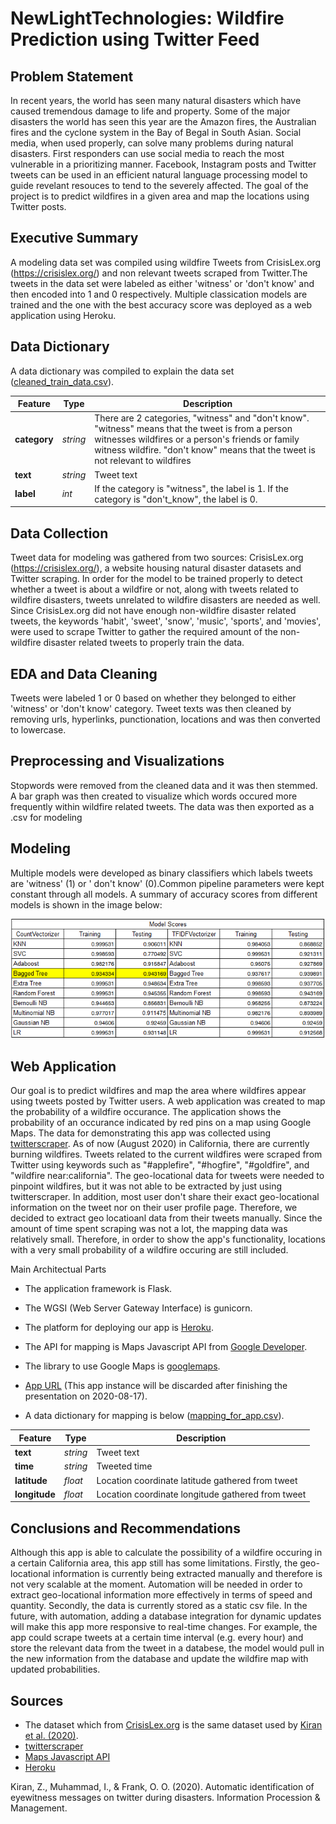 # NewLightTechnologies: Wildfire Prediction using Twitter Feed

## Problem Statement

In recent years, the world has seen many natural disasters which have caused tremendous damage to life and property. Some of the major disasters the world has seen this year are the Amazon fires, the Australian fires and the cyclone system in the Bay of Begal in South Asian. Social media, when used properly, can solve many problems during natural disasters. First responders can use social media to reach the most vulnerable in a prioritizing manner. Facebook, Instagram posts and Twitter tweets can be used in an efficient natural language processing model to guide revelant resouces to tend to the severely affected. The goal of the project is to predict wildfires in a given area and map the locations using Twitter posts.

## Executive Summary

A modeling data set was compiled using wildfire Tweets from CrisisLex.org (https://crisislex.org/) and non relevant tweets scraped from Twitter.The tweets in the data set were labeled as either 'witness' or 'don't know' and then encoded into 1 and 0 respectively. Multiple classication models are trained and the one with the best accuracy score was deployed as a web application using Heroku.


## Data Dictionary 

A data dictionary was compiled to explain the data set ([cleaned_train_data.csv](./data/cleaned_train_data.csv)).

|Feature|Type|Description|
|---|---|---|
|**category**|*string*| There are 2 categories, "witness" and "don't know". "witness" means that the tweet is from a person witnesses wildfires or a person's friends or family witness wildfire. "don't know" means that the tweet is not relevant to wildfires |
|**text**|*string*| Tweet text |
|**label**|*int*| If the category is "witness", the label is 1. If the category is "don't_know", the label is 0. |

## Data Collection

Tweet data for modeling was gathered from two sources: CrisisLex.org (https://crisislex.org/), a website housing natural disaster datasets and Twitter scraping. In order for the model to be trained properly to detect whether a tweet is about a wildfire or not, along with tweets related to wildfire disasters, tweets unrelated to wildfire disasters are needed as well. Since CrisisLex.org did not have enough non-wildfire disaster related tweets, the keywords 'habit', 'sweet', 'snow', 'music', 'sports', and 'movies', were used to scrape Twitter to gather the required amount of the non-wildfire disaster related tweets to properly train the data.

## EDA and Data Cleaning

Tweets were labeled 1 or 0 based on whether they belonged to either 'witness' or 'don't know' category. Tweet texts was then cleaned by removing urls, hyperlinks, punctionation,  locations and was then converted to lowercase.

## Preprocessing and Visualizations

Stopwords were removed from the cleaned data and it was then stemmed. A bar graph was then created to visualize which words occured more frequently within wildfire related tweets. The data was then exported as a .csv for modeling

## Modeling

Multiple models were developed as binary classifiers which labels tweets are 'witness' (1) or ' don't know' (0).Common pipeline parameters were kept constant through all models. A summary of accuracy scores from different models is shown in the image below:

![model evaluation](./image/model_scores.PNG)


## Web Application

Our goal is to predict wildfires and map the area where wildfires appear using tweets posted by Twitter users. A web application was created to map the probability of a wildfire occurance. The application shows the probability of an occurance indicated by red pins on a map using Google Maps. The data for demonstrating this app was collected using [twitterscraper](https://github.com/taspinar/twitterscraper). As of now (August 2020) in California, there are currently burning wildfires. Tweets related to the current wildfires were scraped from Twitter using keywords such as "#applefire", "#hogfire", "#goldfire", and "wildfire near:california". The geo-locational data for tweets were needed to pinpoint wildfires, but it was not able to be extracted by just using twitterscraper. In addition, most user don't share their exact geo-locational information on the tweet nor on their user profile page. Therefore, we decided to extract geo locatioanl data from their tweets manually. Since the amount of time spent scraping was not a lot, the mapping data was relatively small. Therefore, in order to show the app's functionality, locations with a very small probability of a wildfire occuring are still included.

Main Architectual Parts
- The application framework is Flask.
- The WGSI (Web Server Gateway Interface) is gunicorn.
- The platform for deploying our app is [Heroku](https://www.heroku.com/).
- The API for mapping is Maps Javascript API from [Google Developer](https://developers.google.com/).
- The library to use Google Maps is [googlemaps](https://github.com/googlemaps/google-maps-services-python).
- [App URL](https://demo-meat-213.herokuapp.com/) (This app instance will be discarded after finishing the presentation on 2020-08-17).

- A data dictionary for mapping is below ([mapping_for_app.csv](./data/mapping_for_app.csv)).

|Feature|Type|Description|
|---|---|---|
|**text**|*string*| Tweet text |
|**time**|*string*| Tweeted time |
|**latitude**|*float*| Location coordinate latitude gathered from tweet |
|**longitude**|*float*| Location coordinate longitude gathered from tweet |


## Conclusions and Recommendations

Although this app is able to calculate the possibility of a wildfire occuring in a certain California area, this app still has some limitations. Firstly, the geo-locational information is currently being extracted manually and therefore is not very scalable at the moment. Automation will be needed in order to extract geo-locational information more effectively in terms of speed and quantity. Secondly, the data is currently stored as a static csv file. In the future, with automation, adding a database integration for dynamic updates will make this app more responsive to real-time changes. For example, the app could scrape tweets at a certain time interval (e.g. every hour) and store the relevant data from the tweet in a databese, the model would pull in the new information from the database and update the wildfire map with updated probabilities.

## Sources

- The dataset which from [CrisisLex.org](https://crisislex.org/) is the same dataset used by [Kiran et al. (2020)](https://www.sciencedirect.com/science/article/pii/S0306457319303590).
- [twitterscraper](https://github.com/taspinar/twitterscraper)
- [Maps Javascript API](https://developers.google.com/)
- [Heroku](https://www.heroku.com/)

Kiran, Z., Muhammad, I., & Frank, O. O. (2020). Automatic identification of eyewitness messages on twitter during disasters. Information Procession & Management.
